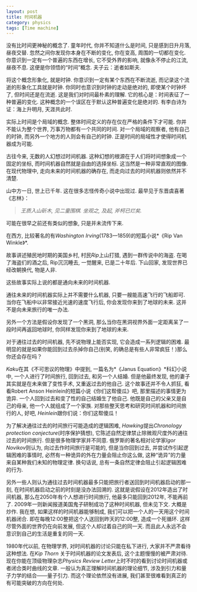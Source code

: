 ```yaml
---
layout: post
title: 时间机器
category: physics
tags: [Time machine]
---
```

没有比时间更神秘的概念了. 童年时代, 你并不知道什么是时间, 只是感到日升月落, 昼夜交替. 忽然之间你发现你本身在不断的变化, 你在变高, 周围的一切都在变化. 你意识到一定有一个普遍的东西在增长, 它不受外界的影响, 就像永不停止的江流, 昼夜不息. 这便是你领悟的“时间”概念. 夫子云：逝者如斯夫. 

将这个概念形象化, 就是时钟. 你意识到一定有某个东西在不断流逝, 而记录这个流逝的形象化工具就是时钟. 你同时也意识到时钟的走动是绝对的, 即使某个时钟坏了, 但时间还是在流逝. 这是我们对时间最朴素的理解. 它的核心是：时间表征了一种普遍的变化. 这种概念的一个误区在于默认这种普遍变化是绝对的. 有李白诗为证：海上升明月, 天涯共此时. 

实际上时间是个局域的概念. 整体时间定义的存在仅在严格的条件下才可能. 你并不能认为整个世界, 万事万物都有一个共同的时间. 对一个局域的观察者, 他有自己的时钟, 而另外一个地方的人则会有自己的时钟. 正是时间的局域性才使得时间机器成为可能. 

古往今来, 无数的人幻想过时间机器. 这种幻想的根源在于人们将时间想象成一个固定的坐标, 而时间机器自然就是自由的选择坐标. 这当然是一种非常直观的图像. 在现代物理中, 走向未来的时间机器的确存在, 而走向过去的时间机器则依然并不清楚. 

山中方一日, 世上已千年. 这在很多志怪传奇小说中出现过. 最早见于东晋虞喜著《志林》：

> _王质入山斫木, 见二童围棋. 坐观之, 及起, 斧柯已烂矣._
 
可能在很早之前还有类似的想象, 只是并未流传下来. 

在西方, 比较著名的有*Washington Irving*(1783—1859)的短篇小说*《Rip Van Winkle》*. 

故事讲述殖民地时期的美国乡村, 村民*Rip*上山打猎, 遇到一群传说中的海盗. 在喝了海盗们的酒之后, Rip沉沉睡去, 一觉醒来, 已是二十年后. 下山回家, 发现世界已经改朝换代, 物是人非. 

这些故事实际上说的都是通向未来的时间机器. 

通往未来的时间机器实际上并不需要什么机器, 只要一艘能高速飞行的飞船即可. 当你在飞船中以非常接近光速的速度飞行后, 你会发现你来到了地球的未来. 这并不是向未来旅行的唯一办法. 

另外一个方法是假设你发现了一个黑洞, 那么当你在黑洞视界外面一定距离呆了一段时间再返回地球时, 你同样发现你来到了地球的未来. 

对于通往过去的时间机器, 先不说物理上能否实现, 它会造成一系列逻辑的困难. 最明显的就是如果你能回到过去杀掉你自己(别笑, 的确总是有些人非常疯狂！)那么你还会存在吗？

*Kaku*在其《不可思议的物理》中提到, 一篇名为*《Janus Equation》*科幻小说中, 一个人进行了时间旅行, 回到过去, 和另一个人结婚. 但是他最终发现, 他的妻子其实就是在未来做了变性手术, 又重返过去的他自己. 这个故事还并不令人抓狂, 看看Robert Anson Heinlein的短篇小说《你们这帮傻瓜》吧, 那里描述的事情更为诡异. 一个人回到过去和变了性的自己结婚生了他自己. 他既是自己的父亲又是自己的母亲, 他一个人就组成了一个家族. 对那些整天思考和研究时间机器和时间旅行的人, 好吧,  *Heinlein*跟你们说：你们这帮傻瓜！

为了解决通往过去的时间旅行可能造成的逻辑困难, *Hawking*提出*Chronology protection conjecture*(时序保护猜想), 它陈述自然定律禁止除微观尺度外的通往过去的时间旅行. 但是很多物理学家并不同意. 俄罗斯的著名相对论学家*Igor Novikov*则认为, 向过去作时间旅行是可能的, 但是当你回到过去, 并尝试作引起逻辑困难的事情时, 必然有一种诡异的外在力量会阻止你这么做, 这种“诡异”的力量来自某种我们未知的物理定律. 换句话说, 总有一条自然定律会阻止引起逻辑困难的行为. 

另外一些人则认为通往过去时间机器最多只能把旅行者送回到时间机器启动的那一刻, 在时间机器启动之前的时刻是没办法回溯的. 这就是说假设在2012年造出了时间机器, 那么在2050年有个人想进行时间旅行, 他最多只能回到2012年, 不能再前了. 2009年一则新闻报道美国鬼子研制成功了这种时间机器, 但未见下文. 大概是炒作. 我在想, 如果这样的时间机器能够制成, 我们可以把一个人的一天用这个时间机器闭合. 即在每晚12:00整把这个人送回到昨天的12:00整, 造成一个死循环. 这样尽管外面的世界仍在向前发展, 但这个人却过着自己的同一天. 而且此人永远不会意识到自己的生活是重复的同一天. 

1980年代以前, 在物理学界, 对时间机器的讨论只能在私下进行, 大家并不严肃看待这种想法. 在*Kip Thorn* 关于时间机器的论文发表后, 这个主题慢慢的被严肃对待. 现在你能在顶级物理杂志*Physics Review Letter*上时不时的看到讨论时间机器或者闭合类时曲线的文章. 一般认为真正理解时间机器的理论细节, 涉及到引力和量子力学的结合——量子引力. 而这个理论依然没有进展, 我们甚至很难看到真正的有可能突破的方向在何处. 
